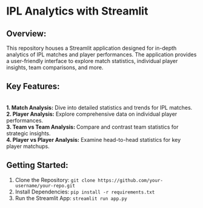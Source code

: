 <b><h1>IPL Analytics with Streamlit</h1></b>
<b><h2>Overview:</h2></b>
This repository houses a Streamlit application designed for in-depth analytics of IPL matches and player performances. The application provides a user-friendly interface to explore match statistics, individual player insights, team comparisons, and more.<br>

<b><h2>Key Features:</h2></b><br>
<b>1. Match Analysis:</b> Dive into detailed statistics and trends for IPL matches.<br>
<b>2. Player Analysis:</b> Explore comprehensive data on individual player performances.<br>
<b>3. Team vs Team Analysis: </b> Compare and contrast team statistics for strategic insights.<br>
<b>4. Player vs Player Analysis:</b> Examine head-to-head statistics for key player matchups.<br>

<B><h2>Getting Started:</h2></b>
1. Clone the Repository: `git clone https://github.com/your-username/your-repo.git`
2. Install Dependencies: `pip install -r requirements.txt`
3. Run the Streamlit App: `streamlit run app.py`
